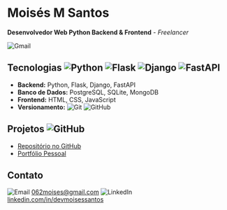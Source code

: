 # Moisés M Santos

**Desenvolvedor Web Python Backend & Frontend** - *Freelancer*

![Gmail](https://img.shields.io/badge/Gmail-EA4335.svg?style=for-the-badge&logo=Gmail&logoColor=white)

## Tecnologias ![Python](https://img.shields.io/badge/Python-3776AB?style=for-the-badge&logo=python&logoColor=white) ![Flask](https://img.shields.io/badge/Flask-000000?style=for-the-badge&logo=flask&logoColor=white) ![Django](https://img.shields.io/badge/Django-092E20?style=for-the-badge&logo=django&logoColor=white) ![FastAPI](https://img.shields.io/badge/FastAPI-009688?style=for-the-badge&logo=fastapi&logoColor=white) 
- **Backend:** Python, Flask, Django, FastAPI
- **Banco de Dados:** PostgreSQL, SQLite, MongoDB
- **Frontend:** HTML, CSS, JavaScript
- **Versionamento:** ![Git](https://img.shields.io/badge/Git-F05032?style=for-the-badge&logo=git&logoColor=white) ![GitHub](https://img.shields.io/badge/GitHub-181717?style=for-the-badge&logo=github&logoColor=white)

## Projetos ![GitHub](https://img.shields.io/badge/GitHub-181717?style=for-the-badge&logo=github&logoColor=white)
- [Repositório no GitHub](https://github.com/devmoisessantos/)
- [Portfólio Pessoal](#)

## Contato  
![Email](https://img.shields.io/badge/Email-062moises%40gmail.com-EA4335?style=for-the-badge&logo=gmail&logoColor=white) [062moises@gmail.com](mailto:062moises@gmail.com)
![LinkedIn](https://img.shields.io/badge/LinkedIn-0077B5?style=for-the-badge&logo=linkedin&logoColor=white) [linkedin.com/in/devmoisessantos](https://linkedin.com/in/devmoisessantos)
